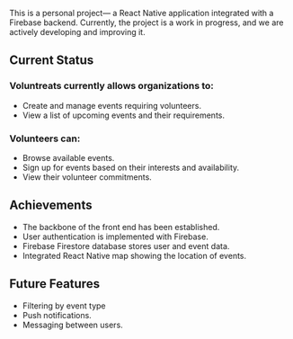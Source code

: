 This is a personal project— a React Native application integrated with a Firebase backend. Currently, the project is a work in progress, and we are actively developing and improving it.

## Current Status

### Voluntreats currently allows organizations to:

- Create and manage events requiring volunteers.
- View a list of upcoming events and their requirements.

### Volunteers can:

- Browse available events.
- Sign up for events based on their interests and availability.
- View their volunteer commitments.

## Achievements

- The backbone of the front end has been established.
- User authentication is implemented with Firebase.
- Firebase Firestore database stores user and event data.
- Integrated React Native map showing the location of events.

## Future Features

- Filtering by event type
- Push notifications.
- Messaging between users.
